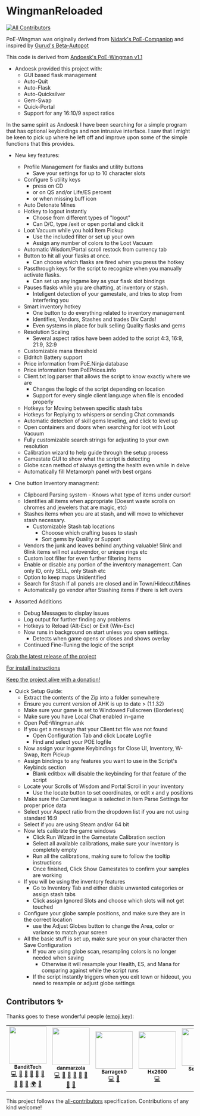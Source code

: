 # WingmanReloaded
<!-- ALL-CONTRIBUTORS-BADGE:START - Do not remove or modify this section -->
[![All Contributors](https://img.shields.io/badge/all_contributors-6-orange.svg?style=flat-square)](#contributors-)
<!-- ALL-CONTRIBUTORS-BADGE:END -->

PoE-Wingman was originally derived from [Nidark's PoE-Companion](https://github.com/nidark/Poe-Companion) and inspired by [Gurud's Beta-Autopot](https://github.com/badplayerr/beta-autopot/releases/)

This code is derived from [Andoesk's PoE-Wingman v1.1](https://www.ownedcore.com/forums/mmo/path-of-exile/poe-bots-programs/783680-poe-wingman-auto-flask-auto-quit-more-ahk-pixel.html)
* Andoesk provided this project with:
  - GUI based flask management
  - Auto-Quit
  - Auto-Flask
  - Auto-Quicksilver
  - Gem-Swap
  - Quick-Portal
  - Support for any 16:10/9 aspect ratios


In the same spirit as Andoesk I have been searching for a simple program that has optional keybindings and non intrusive interface. I saw that I might be keen to pick up where he left off and improve upon some of the simple functions that this provides. 

* New key features:
  - Profile Management for flasks and utility buttons
    - Save your settings for up to 10 character slots
  - Configure 5 utility keys
     - press on CD
     - or on QS and/or Life/ES percent
     - or when missing buff icon
  - Auto Detonate Mines
  - Hotkey to logout instantly
    - Choose from different types of "logout"
    - Can D/C, type /exit or open portal and click it
  - Loot Vacuum while you hold Item Pickup
    - Use the included filter or set up your own
    - Assign any number of colors to the Loot Vacuum
  - Automatic Wisdom/Portal scroll restock from currency tab
  - Button to hit all your flasks at once.
    - Can choose which flasks are fired when you press the hotkey
  - Passthrough keys for the script to recognize when you manually activate flasks.
    - Can set up any ingame key as your flask slot bindings
  - Pauses flasks while you are chatting, at inventory or stash.
    - Inteligent detection of your gamestate, and tries to stop from interfering you
  - Smart inventory hotkey
    - One button to do everything related to inventory management
    - Identifies, Vendors, Stashes and trades Div Cards!
    - Even systems in place for bulk selling Quality flasks and gems
  - Resolution Scaling
    - Several aspect ratios have been added to the script 4:3, 16:9, 21:9, 32:9
  - Customizable mana threshold
  - Eldritch Battery support
  - Price information from PoE.Ninja database
  - Price information from PoEPrices.info
  - Client.txt log parser that allows the script to know exactly where we are
    - Changes the logic of the script depending on location
    - Support for every single client language when file is encoded properly
  - Hotkeys for Moving between specific stash tabs
  - Hotkeys for Replying to whispers or sending Chat commands
  - Automatic detection of skill gems leveling, and click to level up
  - Open containers and doors when searching for loot with Loot Vacuum
  - Fully customizable search strings for adjusting to your own resolution
  - Calibration wizard to help guide through the setup process
  - Gamestate GUI to show what the script is detecting
  - Globe scan method of always getting the health even while in delve
  - Automatically fill Metamorph panel with best organs

* One button Inventory managment:
  - Clipboard Parsing system - Knows what type of items under cursor!
  - Identifies all items when appropriate (Doesnt waste scrolls on chromes and jewelers that are magic, etc)
  - Stashes items when you are at stash, and will move to whichever stash necessary.
    - Customizable Stash tab locations
      - Chooose which crafting bases to stash
      - Sort gems by Quality or Support
  - Vendors the junk and leaves behind anything valuable! 5link and 6link items will not autovendor, or unique rings etc
  - Custom loot filter for even further filtering items
  - Enable or disable any portion of the inventory management. Can only ID, only SELL, only Stash etc
  - Option to keep maps Unidentified
  - Search for Stash if all panels are closed and in Town/Hideout/Mines
  - Automatically go vendor after Stashing items if there is left overs

* Assorted Additions
  - Debug Messages to display issues
  - Log output for further finding any problems
  - Hotkeys to Reload (Alt-Esc) or Exit (Win-Esc)
  - Now runs in background on start unless you open settings.
     - Detects when game opens or closes and shows overlay
  - Continued Fine-Tuning the logic of the script


[Grab the latest release of the project](https://github.com/BanditTech/WingmanReloaded/releases/latest)

[For install instructions](https://github.com/BanditTech/WingmanReloaded/wiki)

[Keep the project alive with a donation!](https://www.paypal.com/cgi-bin/webscr?cmd=_donations&business=ESDL6W59QR63A&item_name=Open+Source+Script+Building&currency_code=USD&source=url)

* Quick Setup Guide:
  - Extract the contents of the Zip into a folder somewhere
  - Ensure you current version of AHK is up to date > (1.1.32)
  - Make sure your game is set to Windowed Fullscreen (Borderless)
  - Make sure you have Local Chat enabled in-game
  - Open PoE-Wingman.ahk
  - If you get a message that your Client.txt file was not found
    - Open Configuration Tab and click Locate Logfile
    - Find and select your POE logfile
  - Now assign your ingame Keybindings for Close UI, Inventory, W-Swap, Item Pickup
  - Assign bindings to any features you want to use in the Script's Keybinds section
    - Blank editbox will disable the keybinding for that feature of the script
  - Locate your Scrolls of Wisdom and Portal Scroll in your inventory
    - Use the locate button to set coordinates, or edit x and y positions
  - Make sure the Current league is selected in Item Parse Settings for proper price data
  - Select your Aspect ratio from the dropdown list if you are not using standard 16:9
  - Select if you are using Steam and/or 64 bit
  - Now lets calibrate the game windows
    - Click Run Wizard in the Gamestate Calibration section
    - Select all available calibrations, make sure your inventory is completely empty
    - Run all the calibrations, making sure to follow the tooltip instructions
    - Once finished, Click Show Gamestates to confirm your samples are working
  - If you will be using the inventory features
    - Go to Inventory Tab and either diable unwanted categories or assign stash tabs
    - Click assign Ignored Slots and choose which slots will not get touched
  - Configure your globe sample positions, and make sure they are in the correct location
    - use the Adjust Globes button to change the Area, color or variance to match your screen
  - All the basic stuff is set up, make sure your on your character then Save Configuration
    - If you are using globe scan, resampling colors is no longer needed when saving
      - Otherwise it will resample your Health, ES, and Mana for comparing against while the script runs
    - If the script instantly triggers when you exit town or hideout, you need to resample or adjust globe settings
## Contributors ✨

Thanks goes to these wonderful people ([emoji key](https://allcontributors.org/docs/en/emoji-key)):

<!-- ALL-CONTRIBUTORS-LIST:START - Do not remove or modify this section -->
<!-- prettier-ignore-start -->
<!-- markdownlint-disable -->
<table>
  <tr>
    <td align="center"><a href="https://github.com/BanditTech"><img src="https://avatars.githubusercontent.com/u/13251996?v=4?s=100" width="100px;" alt=""/><br /><sub><b>BanditTech</b></sub></a><br /><a href="https://github.com/BanditTech/WingmanReloaded/commits?author=BanditTech" title="Code">💻</a> <a href="https://github.com/BanditTech/WingmanReloaded/issues?q=author%3ABanditTech" title="Bug reports">🐛</a> <a href="#data-BanditTech" title="Data">🔣</a> <a href="https://github.com/BanditTech/WingmanReloaded/commits?author=BanditTech" title="Documentation">📖</a> <a href="#design-BanditTech" title="Design">🎨</a> <a href="#ideas-BanditTech" title="Ideas, Planning, & Feedback">🤔</a> <a href="#maintenance-BanditTech" title="Maintenance">🚧</a> <a href="#projectManagement-BanditTech" title="Project Management">📆</a> <a href="#question-BanditTech" title="Answering Questions">💬</a> <a href="#translation-BanditTech" title="Translation">🌍</a> <a href="https://github.com/BanditTech/WingmanReloaded/pulls?q=is%3Apr+reviewed-by%3ABanditTech" title="Reviewed Pull Requests">👀</a></td>
    <td align="center"><a href="https://github.com/danmarzola"><img src="https://avatars.githubusercontent.com/u/20021542?v=4?s=100" width="100px;" alt=""/><br /><sub><b>danmarzola</b></sub></a><br /><a href="https://github.com/BanditTech/WingmanReloaded/commits?author=danmarzola" title="Code">💻</a> <a href="https://github.com/BanditTech/WingmanReloaded/issues?q=author%3Adanmarzola" title="Bug reports">🐛</a> <a href="#data-danmarzola" title="Data">🔣</a> <a href="https://github.com/BanditTech/WingmanReloaded/commits?author=danmarzola" title="Documentation">📖</a> <a href="#design-danmarzola" title="Design">🎨</a> <a href="#ideas-danmarzola" title="Ideas, Planning, & Feedback">🤔</a> <a href="#maintenance-danmarzola" title="Maintenance">🚧</a> <a href="#question-danmarzola" title="Answering Questions">💬</a></td>
    <td align="center"><a href="https://github.com/Barragek0"><img src="https://avatars.githubusercontent.com/u/24503018?v=4?s=100" width="100px;" alt=""/><br /><sub><b>Barragek0</b></sub></a><br /><a href="https://github.com/BanditTech/WingmanReloaded/commits?author=Barragek0" title="Code">💻</a> <a href="https://github.com/BanditTech/WingmanReloaded/issues?q=author%3ABarragek0" title="Bug reports">🐛</a></td>
    <td align="center"><a href="https://github.com/Hx2600"><img src="https://avatars.githubusercontent.com/u/48565218?v=4?s=100" width="100px;" alt=""/><br /><sub><b>Hx2600</b></sub></a><br /><a href="https://github.com/BanditTech/WingmanReloaded/commits?author=Hx2600" title="Code">💻</a></td>
    <td align="center"><a href="https://github.com/sebbi08"><img src="https://avatars.githubusercontent.com/u/9070136?v=4?s=100" width="100px;" alt=""/><br /><sub><b>Sebastian Mahr</b></sub></a><br /><a href="https://github.com/BanditTech/WingmanReloaded/commits?author=sebbi08" title="Code">💻</a></td>
    <td align="center"><a href="https://github.com/norecha"><img src="https://avatars.githubusercontent.com/u/10354246?v=4?s=100" width="100px;" alt=""/><br /><sub><b>norecha</b></sub></a><br /><a href="https://github.com/BanditTech/WingmanReloaded/commits?author=norecha" title="Code">💻</a></td>
  </tr>
</table>

<!-- markdownlint-restore -->
<!-- prettier-ignore-end -->

<!-- ALL-CONTRIBUTORS-LIST:END -->

This project follows the [all-contributors](https://github.com/all-contributors/all-contributors) specification. Contributions of any kind welcome!